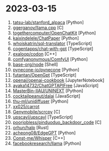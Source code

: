 # 2023-03-15

1. [tatsu-lab/stanford_alpaca](https://github.com/tatsu-lab/stanford_alpaca "Code and documentation to train Stanford's Alpaca models, and generate the data.") [Python]
2. [ggerganov/llama.cpp](https://github.com/ggerganov/llama.cpp "Port of Facebook's LLaMA model in C/C++") [C]
3. [togethercomputer/OpenChatKit](https://github.com/togethercomputer/OpenChatKit "") [Python]
4. [kaixindelele/ChatPaper](https://github.com/kaixindelele/ChatPaper "Use ChatGPT to summarize the arXiv papers.") [Python]
5. [whoiskatrin/sql-translator](https://github.com/whoiskatrin/sql-translator "SQL Translator is a tool for converting natural language queries into SQL code using artificial intelligence. This project is 100% free and open source.") [TypeScript]
6. [cogentapps/chat-with-gpt](https://github.com/cogentapps/chat-with-gpt "An open-source ChatGPT app with a voice") [TypeScript]
7. [exaloop/codon](https://github.com/exaloop/codon "A high-performance, zero-overhead, extensible Python compiler using LLVM") [C++]
8. [comfyanonymous/ComfyUI](https://github.com/comfyanonymous/ComfyUI "A powerful and modular stable diffusion GUI with a graph/nodes interface.") [Python]
9. [base-org/node](https://github.com/base-org/node "Everything required to run your own Base node") [Shell]
10. [pynecone-io/pynecone](https://github.com/pynecone-io/pynecone "🕸 Web apps in pure Python 🐍") [Python]
11. [futantan/OpenGpt](https://github.com/futantan/OpenGpt "Create your own ChatGPT App in seconds.") [TypeScript]
12. [openai/openai-cookbook](https://github.com/openai/openai-cookbook "Examples and guides for using the OpenAI API") [JupyterNotebook]
13. [ayaka14732/ChatGPTAPIFree](https://github.com/ayaka14732/ChatGPTAPIFree "A simple and open-source proxy API that allows you to access OpenAI's ChatGPT API for free!") [JavaScript]
14. [MasterBin-IIAU/UNINEXT](https://github.com/MasterBin-IIAU/UNINEXT "[CVPR'23] Universal Instance Perception as Object Discovery and Retrieval") [Python]
15. [cocktailpeanut/dalai](https://github.com/cocktailpeanut/dalai "The simplest way to run LLaMA on your local machine") [JavaScript]
16. [thu-ml/unidiffuser](https://github.com/thu-ml/unidiffuser "Code and models for the paper One Transformer Fits All Distributions in Multi-Modal Diffusion") [Python]
17. [xx025/carrot](https://github.com/xx025/carrot "这儿收集了一些免费好用的ChatGPT镜像站 当前：55个站点") 
18. [Genymobile/scrcpy](https://github.com/Genymobile/scrcpy "Display and control your Android device") [C]
19. [upscayl/upscayl](https://github.com/upscayl/upscayl "🆙 Upscayl - Free and Open Source AI Image Upscaler for Linux, MacOS and Windows built with Linux-First philosophy.") [TypeScript]
20. [poorjobless/pinduoduo_backdoor_code](https://github.com/poorjobless/pinduoduo_backdoor_code "拼多多事件的脱壳后的部分代码") [C]
21. [orhun/halp](https://github.com/orhun/halp "A CLI tool to get help with CLI tools 🐙") [Rust]
22. [acheong08/EdgeGPT](https://github.com/acheong08/EdgeGPT "Reverse engineered API of Microsoft's Bing Chat") [Python]
23. [Const-me/Whisper](https://github.com/Const-me/Whisper "High-performance GPGPU inference of OpenAI's Whisper automatic speech recognition (ASR) model") [C++]
24. [facebookresearch/llama](https://github.com/facebookresearch/llama "Inference code for LLaMA models") [Python]
